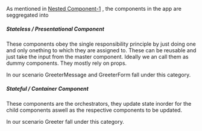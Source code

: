 As mentioned in [Nested Component-1](NESTED-COMPONENTS-1.md) , the components in the app are seggregated into


##### Stateless / Presentational Component
 These components obey the single responsibility principle by just doing one and only onething to which they are assigned to.
 These can be reusable and just take the input from the master component.
 Ideally we an call them as dummy components.
 They mostly rely on props.

 In our scenario GreeterMessage and GreeterForm fall under this category.



##### Stateful / Container Component

 These components are the orchestrators, they update state inorder for the child components aswell as the respective components to be updated.

 In our scenario Greeter fall under this category.